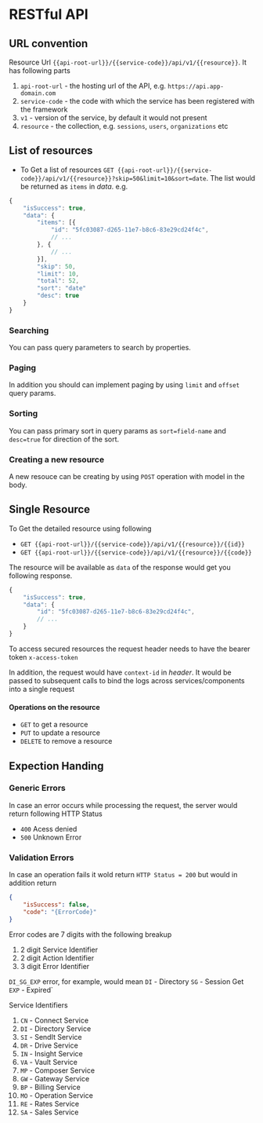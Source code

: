 
# RESTful API

## URL convention
Resource Url `{{api-root-url}}/{{service-code}}/api/v1/{{resource}}`. It has following parts

1. `api-root-url` - the hosting url of the API, e.g. `https://api.app-domain.com`
2. `service-code` - the code with which the service has been registered with the framework
3. `v1` - version of the service, by default it would not present
4. `resource` - the collection, e.g. `sessions`, `users`, `organizations` etc

## List of resources
- To Get a list of resources `GET {{api-root-url}}/{{service-code}}/api/v1/{{resource}}?skip=50&limit=10&sort=date`. The list would be returned as `items` in _data_. e.g.

```JavaScript
{
    "isSuccess": true,
    "data": {
        "items": [{
            "id": "5fc03087-d265-11e7-b8c6-83e29cd24f4c",
            // ...
        }, {
            // ...
        }],
        "skip": 50,
        "limit": 10,
        "total": 52,
        "sort": "date"
        "desc": true
    }
}
```

### Searching
You can pass query parameters to search by properties. 

### Paging
In addition you should can implement paging by using `limit` and `offset` query params.

### Sorting
You can pass primary sort in query params as `sort=field-name` and `desc=true` for direction of the sort.

### Creating a new resource
A new resouce can be creating by using `POST` operation with model in the body.

## Single Resource

To Get the detailed resource using following
  - `GET {{api-root-url}}/{{service-code}}/api/v1/{{resource}}/{{id}}`
  - `GET {{api-root-url}}/{{service-code}}/api/v1/{{resource}}/{{code}}`

The resource will be available as `data` of the response would get you following response.

```JavaScript
{
    "isSuccess": true,
    "data": {
        "id": "5fc03087-d265-11e7-b8c6-83e29cd24f4c",
        // ...
    }
}
```

To access secured resources the request header needs to have the bearer token `x-access-token`

In addition, the request would have `context-id` in _header_.  It would be passed to subsequent calls to bind the logs across services/components into a single request

#### Operations on the resource
- `GET` to get a resource
- `PUT` to update a resource
- `DELETE` to remove a resource

## Expection Handing

### Generic Errors
In case an error occurs while processing the request, the server would return following HTTP Status
- `400` Acess denied
- `500` Unknown Error

### Validation Errors
In case an operation fails it wold return `HTTP Status = 200` but would in addition return 
```JSON
{
	"isSuccess": false,
	"code": "{ErrorCode}"
}
```

Error codes are 7 digits with the following breakup

1. 2 digit Service Identifier
1. 2 digit Action Identifier
1. 3 digit Error Identifier

`DI_SG_EXP` error, for example, would mean 
`DI` - Directory 
`SG` - Session Get 
`EXP` - Expired`

Service Identifiers

1. `CN` - Connect Service
1. `DI` - Directory Service
1. `SI` - SendIt Service
1. `DR` - Drive Service
1. `IN` - Insight Service
1. `VA` - Vault Service
1. `MP` - Composer Service
1. `GW` - Gateway Service
1. `BP` - Billing Service
1. `MO` - Operation Service
1. `RE` - Rates Service
1. `SA` - Sales Service